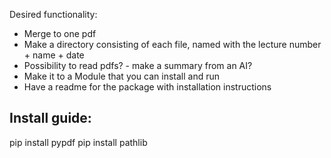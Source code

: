 Desired functionality:
- Merge to one pdf
- Make a directory consisting of each file, named with the lecture number + name + date
- Possibility to read pdfs? - make a summary from an AI?
- Make it to a Module that you can install and run
- Have a readme for the package with installation instructions

## Install guide:
pip install pypdf
pip install pathlib